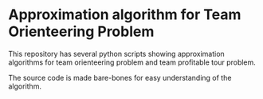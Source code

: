 # Approximation algorithm for Team Orienteering Problem


This repository has several python scripts showing approximation algorithms for team orienteering problem and team profitable tour problem.

The source code is made bare-bones for easy understanding of the algorithm. 

